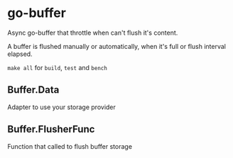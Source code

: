 # go-buffer
Async go-buffer that throttle when can't flush it's content.

A buffer is flushed manually or automatically, when it's full or flush interval elapsed.

`make all` for `build`, `test` and `bench`

## Buffer.Data
Adapter to use your storage provider

## Buffer.FlusherFunc
Function that called to flush buffer storage

